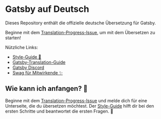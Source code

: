 
# Gatsby auf Deutsch

Dieses Repository enthält die offizielle deutsche Übersetzung für Gatsby.

Beginne mit dem [Translation-Progress-Issue](https://github.com/gatsbyjs/gatsby-de/issues/1), um mit dem Übersetzen zu starten!

Nützliche Links:

* [Style-Guide 💅](/style-guide.md)
* [Gatsby-Translation-Guide](https://www.gatsbyjs.org/contributing/gatsby-docs-translation-guide/)
* [Gatsby Discord](https://gatsby.dev/discord)
* [Swag für Mitwirkende ✨](https://www.gatsbyjs.org/contributing/contributor-swag/)


## Wie kann ich anfangen? 🤔

Beginne mit dem [Translation-Progress-Issue](https://github.com/gatsbyjs/gatsby-de/issues/1) und melde dich für eine Unterseite, die du übersetzen möchtest. Der [Style-Guide](/style-guide.md) hilft dir bei den ersten Schritte und beantwortet die ersten Fragen. 💅
